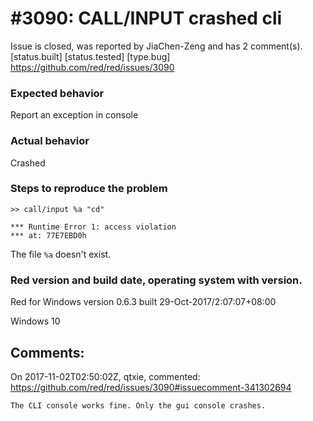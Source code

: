 
#3090: CALL/INPUT crashed cli
================================================================================
Issue is closed, was reported by JiaChen-Zeng and has 2 comment(s).
[status.built] [status.tested] [type.bug]
<https://github.com/red/red/issues/3090>

### Expected behavior

Report an exception in console

### Actual behavior

Crashed

### Steps to reproduce the problem

```
>> call/input %a "cd"

*** Runtime Error 1: access violation
*** at: 77E7EBD0h
```

The file `%a` doesn't exist.

### Red version and build date, operating system with version.

Red for Windows version 0.6.3 built 29-Oct-2017/2:07:07+08:00

Windows 10



Comments:
--------------------------------------------------------------------------------

On 2017-11-02T02:50:02Z, qtxie, commented:
<https://github.com/red/red/issues/3090#issuecomment-341302694>

    The CLI console works fine. Only the gui console crashes. 

